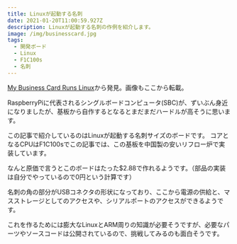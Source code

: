```yaml
---
title: Linuxが起動する名刺
date: 2021-01-20T11:00:59.927Z
description: Linuxが起動する名刺の作例を紹介します。
image: /img/businesscard.jpg
tags:
  - 開発ボード
  - Linux
  - F1C100s
  - 名刺
---
```

[My Business Card Runs Linux](https://www.thirtythreeforty.net/posts/2019/12/my-business-card-runs-linux/)から発見。画像もここから転載。

RaspberryPiに代表されるシングルボードコンピュータ(SBC)が、ずいぶん身近になりましたが、基板から自作するとなるとまだまだハードルが高そうに思います。

この記事で紹介しているのはLinuxが起動する名刺サイズのボードです。
コアとなるCPUはF1C100sでこの記事では、この基板を中国製の安いリフロー炉で実装しています。

なんと原価で言うとこのボードはたった$2.88で作れるようです。（部品の実装は自分でやっているので0円という計算です）

名刺の角の部分がUSBコネクタの形状になっており、ここから電源の供給と、マスストレージとしてのアクセスや、シリアルポートのアクセスができるようです。

これを作るためには膨大なLinuxとARM周りの知識が必要そうですが、必要なパーツやソースコードは公開されているので、挑戦してみるのも面白そうです。
